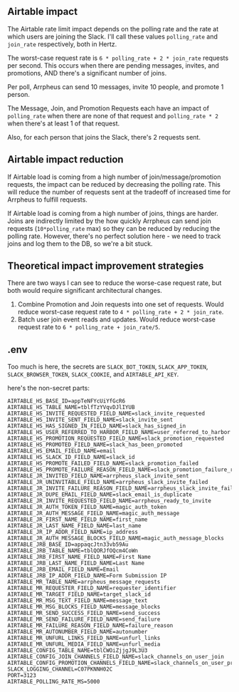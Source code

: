 ## Airtable impact
The Airtable rate limit impact depends on the polling rate and the rate at which users are joining the Slack. I'll call these values `polling_rate` and `join_rate` respectively, both in Hertz.

The worst-case request rate is `6 * polling_rate + 2 * join_rate` requests per second. This occurs when there are pending messages, invites, and promotions, AND there's a significant number of joins.

Per poll, Arrpheus can send 10 messages, invite 10 people, and promote 1 person.

The Message, Join, and Promotion Requests each have an impact of `polling_rate` when there are none of that request and `polling_rate * 2` when there's at least 1 of that request.

Also, for each person that joins the Slack, there's 2 requests sent.

## Airtable impact reduction
If Airtable load is coming from a high number of join/message/promotion requests, the impact can be reduced by decreasing the polling rate. This will reduce the number of requests sent at the tradeoff of increased time for Arrpheus to fulfill requests.

If Airtable load is coming from a high number of joins, things are harder. Joins are indirectly limited by the how quickly Arrpheus can send join requests (`10*polling_rate` max) so they can be reduced by reducing the polling rate. However, there's no perfect solution here - we need to track joins and log them to the DB, so we're a bit stuck.

## Theoretical impact improvement strategies
There are two ways I can see to reduce the worse-case request rate, but both would require significant architectural changes.
1. Combine Promotion and Join requests into one set of requests. Would reduce worst-case request rate to `4 * polling_rate + 2 * join_rate`.
2. Batch user join event reads and updates. Would reduce worst-case request rate to `6 * polling_rate + join_rate/5`.

## .env
Too much is here, the secrets are `SLACK_BOT_TOKEN`, `SLACK_APP_TOKEN`, `SLACK_BROWSER_TOKEN`, `SLACK_COOKIE`, and `AIRTABLE_API_KEY`.

here's the non-secret parts:
```
AIRTABLE_HS_BASE_ID=appTeNFYcUiYfGcR6
AIRTABLE_HS_TABLE_NAME=tblfTzYVqvDJlIYUB
AIRTABLE_HS_INVITE_REQUESTED_FIELD_NAME=slack_invite_requested
AIRTABLE_HS_INVITE_SENT_FIELD_NAME=slack_invite_sent
AIRTABLE_HS_HAS_SIGNED_IN_FIELD_NAME=slack_has_signed_in
AIRTABLE_HS_USER_REFERRED_TO_HARBOR_FIELD_NAME=user_referred_to_harbor
AIRTABLE_HS_PROMOTION_REQUESTED_FIELD_NAME=slack_promotion_requested
AIRTABLE_HS_PROMOTED_FIELD_NAME=slack_has_been_promoted
AIRTABLE_HS_EMAIL_FIELD_NAME=email
AIRTABLE_HS_SLACK_ID_FIELD_NAME=slack_id
AIRTABLE_HS_PROMOTE_FAILED_FIELD_NAME=slack_promotion_failed
AIRTABLE_HS_PROMOTE_FAILURE_REASON_FIELD_NAME=slack_promotion_failure_reason
AIRTABLE_JR_INVITED_FIELD_NAME=arrpheus_slack_invite_sent
AIRTABLE_JR_UNINVITABLE_FIELD_NAME=arrpheus_slack_invite_failed
AIRTABLE_JR_INVITE_FAILURE_REASON_FIELD_NAME=arrpheus_slack_invite_fail_reason
AIRTABLE_JR_DUPE_EMAIL_FIELD_NAME=slack_email_is_duplicate
AIRTABLE_JR_INVITE_REQUESTED_FIELD_NAME=arrpheus_ready_to_invite
AIRTABLE_JR_AUTH_TOKEN_FIELD_NAME=magic_auth_token
AIRTABLE_JR_AUTH_MESSAGE_FIELD_NAME=magic_auth_message
AIRTABLE_JR_FIRST_NAME_FIELD_NAME=first_name
AIRTABLE_JR_LAST_NAME_FIELD_NAME=last_name
AIRTABLE_JR_IP_ADDR_FIELD_NAME=ip_address
AIRTABLE_JR_AUTH_MESSAGE_BLOCKS_FIELD_NAME=magic_auth_message_blocks
AIRTABLE_JRB_BASE_ID=appaqcJtn33vb59Au
AIRTABLE_JRB_TABLE_NAME=tblQORJfOQcm4CoWn
AIRTABLE_JRB_FIRST_NAME_FIELD_NAME=First Name
AIRTABLE_JRB_LAST_NAME_FIELD_NAME=Last Name
AIRTABLE_JRB_EMAIL_FIELD_NAME=Email
AIRTABLE_JRB_IP_ADDR_FIELD_NAME=Form Submission IP
AIRTABLE_MR_TABLE_NAME=arrpheus_message_requests
AIRTABLE_MR_REQUESTER_FIELD_NAME=requester_identifier
AIRTABLE_MR_TARGET_FIELD_NAME=target_slack_id
AIRTABLE_MR_MSG_TEXT_FIELD_NAME=message_text
AIRTABLE_MR_MSG_BLOCKS_FIELD_NAME=message_blocks
AIRTABLE_MR_SEND_SUCCESS_FIELD_NAME=send_success
AIRTABLE_MR_SEND_FAILURE_FIELD_NAME=send_failure
AIRTABLE_MR_FAILURE_REASON_FIELD_NAME=failure_reason
AIRTABLE_MR_AUTONUMBER_FIELD_NAME=autonumber
AIRTABLE_MR_UNFURL_LINKS_FIELD_NAME=unfurl_links
AIRTABLE_MR_UNFURL_MEDIA_FIELD_NAME=unfurl_media
AIRTABLE_CONFIG_TABLE_NAME=tblCWOiZjjgJ9L3U3
AIRTABLE_CONFIG_JOIN_CHANNELS_FIELD_NAME=slack_channels_on_user_join
AIRTABLE_CONFIG_PROMOTION_CHANNELS_FIELD_NAME=slack_channels_on_user_promotion
SLACK_LOGGING_CHANNEL=C07PKNNH02C
PORT=3123
AIRTABLE_POLLING_RATE_MS=5000
```